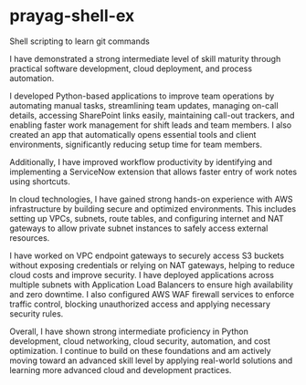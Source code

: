 # prayag-shell-ex
Shell scripting to learn git commands


I have demonstrated a strong intermediate level of skill maturity through practical software development, cloud deployment, and process automation.

I developed Python-based applications to improve team operations by automating manual tasks, streamlining team updates, managing on-call details, accessing SharePoint links easily, maintaining call-out trackers, and enabling faster work management for shift leads and team members. I also created an app that automatically opens essential tools and client environments, significantly reducing setup time for team members.

Additionally, I have improved workflow productivity by identifying and implementing a ServiceNow extension that allows faster entry of work notes using shortcuts.

In cloud technologies, I have gained strong hands-on experience with AWS infrastructure by building secure and optimized environments. This includes setting up VPCs, subnets, route tables, and configuring internet and NAT gateways to allow private subnet instances to safely access external resources.

I have worked on VPC endpoint gateways to securely access S3 buckets without exposing credentials or relying on NAT gateways, helping to reduce cloud costs and improve security. I have deployed applications across multiple subnets with Application Load Balancers to ensure high availability and zero downtime. I also configured AWS WAF firewall services to enforce traffic control, blocking unauthorized access and applying necessary security rules.

Overall, I have shown strong intermediate proficiency in Python development, cloud networking, cloud security, automation, and cost optimization. I continue to build on these foundations and am actively moving toward an advanced skill level by applying real-world solutions and learning more advanced cloud and development practices.






  
